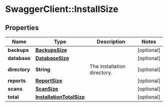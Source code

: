 # SwaggerClient::InstallSize

## Properties
Name | Type | Description | Notes
------------ | ------------- | ------------- | -------------
**backups** | [**BackupsSize**](BackupsSize.md) |  | [optional] 
**database** | [**DatabaseSize**](DatabaseSize.md) |  | [optional] 
**directory** | **String** | The installation directory. | [optional] 
**reports** | [**ReportSize**](ReportSize.md) |  | [optional] 
**scans** | [**ScanSize**](ScanSize.md) |  | [optional] 
**total** | [**InstallationTotalSize**](InstallationTotalSize.md) |  | [optional] 

